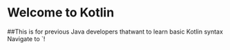 # Welcome to Kotlin
##This is for previous Java developers thatwant to learn basic Kotlin syntax
Navigate to `! 